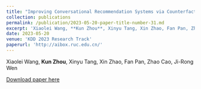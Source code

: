```yaml
---
title: "Improving Conversational Recommendation Systems via Counterfactual Data Simulation"
collection: publications
permalink: /publication/2023-05-20-paper-title-number-31.md
excerpt: 'Xiaolei Wang, **Kun Zhou**, Xinyu Tang, Xin Zhao, Fan Pan, Zhao Cao, Ji-Rong Wen'
date: 2023-05-20
venue: 'KDD 2023 Research Track'
paperurl: 'http://aibox.ruc.edu.cn/'
---
```

Xiaolei Wang, **Kun Zhou**, Xinyu Tang, Xin Zhao, Fan Pan, Zhao Cao, Ji-Rong Wen

[Download paper here](http://aibox.ruc.edu.cn/)
